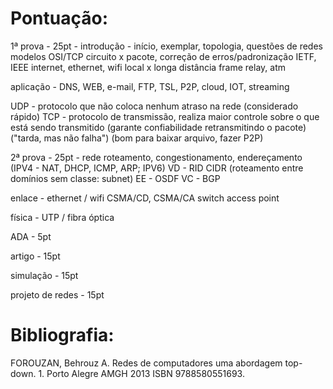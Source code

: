 # Pontuação:

1ª prova - 25pt - introdução - 
início, exemplar, topologia, questões de redes
modelos OSI/TCP              circuito x pacote, correção de erros/padronização IETF, IEEE
internet, ethernet, wifi     local x longa distância
frame relay, atm

aplicação - 
DNS, WEB, e-mail, FTP, TSL, P2P, cloud, IOT, streaming

UDP - protocolo que não coloca nenhum atraso na rede (considerado rápido)
TCP - protocolo de transmissão, realiza maior controle sobre o que está sendo transmitido (garante confiabilidade retransmitindo o pacote) ("tarda, mas não falha") (bom para baixar arquivo, fazer P2P)


2ª prova - 25pt - rede
roteamento, congestionamento, endereçamento (IPV4 - NAT, DHCP, ICMP, ARP; IPV6)
VD - RID                      CIDR (roteamento entre domínios sem classe: subnet)
EE - OSDF
VC - BGP 

enlace - ethernet / wifi
        CSMA/CD,   CSMA/CA
        switch     access point

física - UTP / fibra óptica

ADA - 5pt

artigo - 15pt

simulação - 15pt

projeto de redes - 15pt

# Bibliografia: 

FOROUZAN, Behrouz A. Redes de computadores uma abordagem top-down. 1. Porto Alegre AMGH 2013 ISBN 9788580551693.